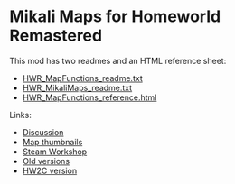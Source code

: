 # Mikali Maps for Homeworld Remastered

This mod has two readmes and an HTML reference sheet:

* [HWR_MapFunctions_readme.txt](DataMikaliMaps/docs/HWR_MapFunctions_readme.txt)
* [HWR_MikaliMaps_readme.txt](DataMikaliMaps/docs/HWR_MikaliMaps_readme.txt)
* [HWR_MapFunctions_reference.html](DataMikaliMaps/docs/HWR_MapFunctions_reference.html)

Links:

* [Discussion](https://forums.gearboxsoftware.com/t/mod-mikalis-multiplayer-maps/4555907)
* [Map thumbnails](https://github.com/mjhorvath/Mikali-Map-Collection-for-HWRM/tree/master/source/thumbnails/PNG)
* [Steam Workshop](https://steamcommunity.com/sharedfiles/filedetails/?id=399477672)
* [Old versions](http://www.moddb.com/mods/mikalis-multiplayer-map-collection)
* [HW2C version](https://github.com/mjhorvath/Mikali-Maps-for-Homeworld-2-Classic)
